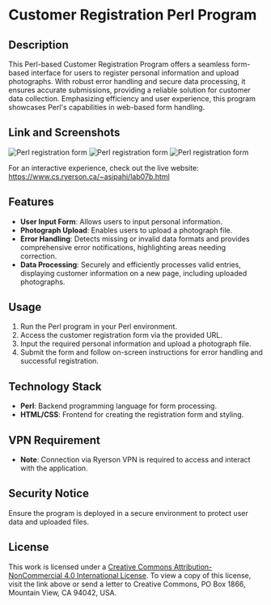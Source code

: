 # Customer Registration Perl Program


## Description
This Perl-based Customer Registration Program offers a seamless form-based interface for users to register personal information and upload photographs. With robust error handling and secure data processing, it ensures accurate submissions, providing a reliable solution for customer data collection. Emphasizing efficiency and user experience, this program showcases Perl's capabilities in web-based form handling.

## Link and Screenshots

![Perl registration form](screenshot1.png)
![Perl registration form](screenshot2.png)
![Perl registration form](screenshot3.png)

For an interactive experience, check out the live website: https://www.cs.ryerson.ca/~asipahi/lab07b.html

## Features
- **User Input Form**: Allows users to input personal information.
- **Photograph Upload**: Enables users to upload a photograph file.
- **Error Handling**: Detects missing or invalid data formats and provides comprehensive error notifications, highlighting areas needing correction.
- **Data Processing**: Securely and efficiently processes valid entries, displaying customer information on a new page, including uploaded photographs.

## Usage
1. Run the Perl program in your Perl environment.
2. Access the customer registration form via the provided URL.
3. Input the required personal information and upload a photograph file.
4. Submit the form and follow on-screen instructions for error handling and successful registration.    

## Technology Stack
- **Perl**: Backend programming language for form processing.
- **HTML/CSS**: Frontend for creating the registration form and styling.

## VPN Requirement
- **Note**: Connection via Ryerson VPN is required to access and interact with the application.  

## Security Notice
Ensure the program is deployed in a secure environment to protect user data and uploaded files.

## License
This work is licensed under a [Creative Commons Attribution-NonCommercial 4.0 International License](http://creativecommons.org/licenses/by-nc/4.0/). To view a copy of this license, visit the link above or send a letter to Creative Commons, PO Box 1866, Mountain View, CA 94042, USA.
